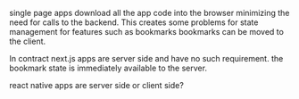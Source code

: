 single page apps download all the app code into the browser minimizing the need for calls
to the backend. This creates some problems for state management for features such as bookmarks
bookmarks can be moved to the client. 

In contract next.js apps are server side and have no such requirement. the bookmark
state is immediately available to the server. 

react native apps are server side or client side? 




